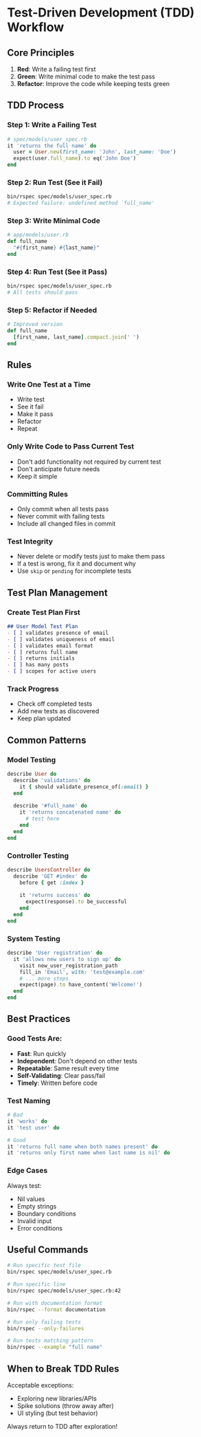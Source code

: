 # Test-Driven Development (TDD) Workflow

## Core Principles

1. **Red**: Write a failing test first
2. **Green**: Write minimal code to make the test pass
3. **Refactor**: Improve the code while keeping tests green

## TDD Process

### Step 1: Write a Failing Test
```ruby
# spec/models/user_spec.rb
it 'returns the full name' do
  user = User.new(first_name: 'John', last_name: 'Doe')
  expect(user.full_name).to eq('John Doe')
end
```

### Step 2: Run Test (See it Fail)
```bash
bin/rspec spec/models/user_spec.rb
# Expected failure: undefined method `full_name'
```

### Step 3: Write Minimal Code
```ruby
# app/models/user.rb
def full_name
  "#{first_name} #{last_name}"
end
```

### Step 4: Run Test (See it Pass)
```bash
bin/rspec spec/models/user_spec.rb
# All tests should pass
```

### Step 5: Refactor if Needed
```ruby
# Improved version
def full_name
  [first_name, last_name].compact.join(' ')
end
```

## Rules

### Write One Test at a Time
- Write test
- See it fail
- Make it pass
- Refactor
- Repeat

### Only Write Code to Pass Current Test
- Don't add functionality not required by current test
- Don't anticipate future needs
- Keep it simple

### Committing Rules
- Only commit when all tests pass
- Never commit with failing tests
- Include all changed files in commit

### Test Integrity
- Never delete or modify tests just to make them pass
- If a test is wrong, fix it and document why
- Use `skip` or `pending` for incomplete tests

## Test Plan Management

### Create Test Plan First
```markdown
## User Model Test Plan
- [ ] validates presence of email
- [ ] validates uniqueness of email
- [ ] validates email format
- [ ] returns full name
- [ ] returns initials
- [ ] has many posts
- [ ] scopes for active users
```

### Track Progress
- Check off completed tests
- Add new tests as discovered
- Keep plan updated

## Common Patterns

### Model Testing
```ruby
describe User do
  describe 'validations' do
    it { should validate_presence_of(:email) }
  end
  
  describe '#full_name' do
    it 'returns concatenated name' do
      # test here
    end
  end
end
```

### Controller Testing
```ruby
describe UsersController do
  describe 'GET #index' do
    before { get :index }
    
    it 'returns success' do
      expect(response).to be_successful
    end
  end
end
```

### System Testing
```ruby
describe 'User registration' do
  it 'allows new users to sign up' do
    visit new_user_registration_path
    fill_in 'Email', with: 'test@example.com'
    # ... more steps
    expect(page).to have_content('Welcome!')
  end
end
```

## Best Practices

### Good Tests Are:
- **Fast**: Run quickly
- **Independent**: Don't depend on other tests
- **Repeatable**: Same result every time
- **Self-Validating**: Clear pass/fail
- **Timely**: Written before code

### Test Naming
```ruby
# Bad
it 'works' do
it 'test user' do

# Good
it 'returns full name when both names present' do
it 'returns only first name when last name is nil' do
```

### Edge Cases
Always test:
- Nil values
- Empty strings
- Boundary conditions
- Invalid input
- Error conditions

## Useful Commands

```bash
# Run specific test file
bin/rspec spec/models/user_spec.rb

# Run specific line
bin/rspec spec/models/user_spec.rb:42

# Run with documentation format
bin/rspec --format documentation

# Run only failing tests
bin/rspec --only-failures

# Run tests matching pattern
bin/rspec --example "full name"
```

## When to Break TDD Rules

Acceptable exceptions:
- Exploring new libraries/APIs
- Spike solutions (throw away after)
- UI styling (but test behavior)

Always return to TDD after exploration!